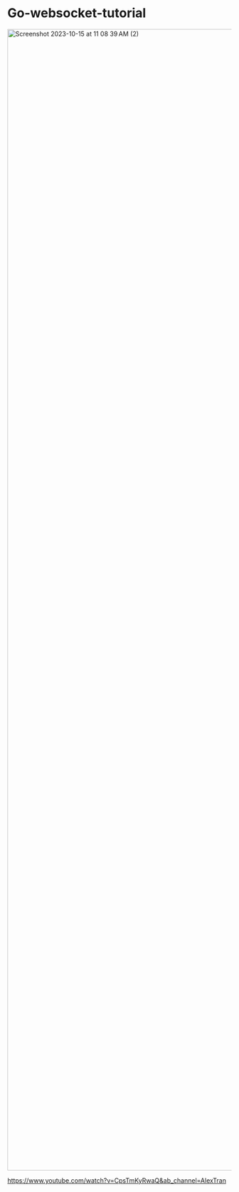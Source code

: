 # Go-websocket-tutorial
<img width="2560" alt="Screenshot 2023-10-15 at 11 08 39 AM (2)" src="https://github.com/AlexTran0899/Go-websocket-tutorial/assets/76791231/f1553752-538c-4216-adb3-6e9de1eb3d55">


https://www.youtube.com/watch?v=CpsTmKyRwaQ&ab_channel=AlexTran
